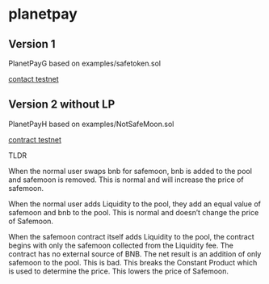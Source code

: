 # planetpay

## Version 1

PlanetPayG based on examples/safetoken.sol

[contact testnet](https://testnet.bscscan.com/address/0x421614696fb86ea558bfdCbA09126C424a702Bba)

## Version 2 without LP

PlanetPayH based on examples/NotSafeMoon.sol

[contract testnet](https://testnet.bscscan.com/address/0x1334D60497F13445f3E2Af6a637b08A66cEcb5Ac)

TLDR

When the normal user swaps bnb for safemoon, bnb is added to the pool and 
safemoon is removed. This is normal and will increase the price of safemoon.

When the normal user adds Liquidity to the pool, they add an equal value of 
safemoon and bnb to the pool. This is normal and doesn’t change the price of 
Safemoon.

When the safemoon contract itself adds Liquidity to the pool, the contract 
begins with only the safemoon collected from the Liquidity fee. The contract 
has no external source of BNB. The net result is an addition of only safemoon 
to the pool. This is bad. This breaks the Constant Product which is used to 
determine the price. This lowers the price of Safemoon.

